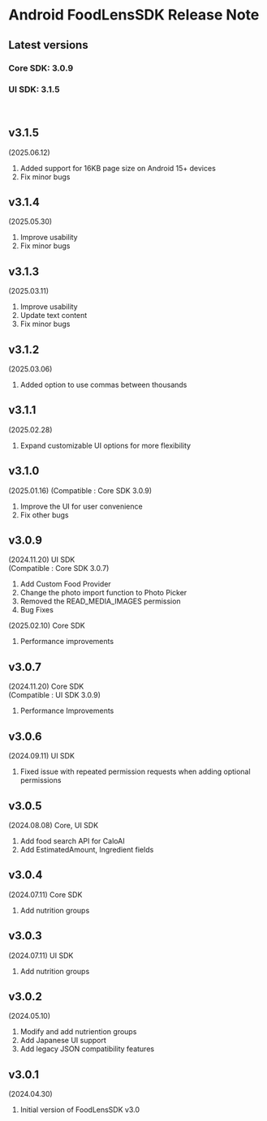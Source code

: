# Android FoodLensSDK Release Note

## Latest versions
### Core SDK: 3.0.9   
### UI SDK: 3.1.5

<br/>

## v3.1.5
(2025.06.12)
1. Added support for 16KB page size on Android 15+ devices
2. Fix minor bugs

## v3.1.4
(2025.05.30)  
1. Improve usability
2. Fix minor bugs

## v3.1.3
(2025.03.11)  
1. Improve usability  
2. Update text content  
3. Fix minor bugs  

## v3.1.2
(2025.03.06)
1. Added option to use commas between thousands

## v3.1.1
(2025.02.28)
1. Expand customizable UI options for more flexibility

## v3.1.0
(2025.01.16)
(Compatible : Core SDK 3.0.9)
1. Improve the UI for user convenience
2. Fix other bugs

## v3.0.9
(2024.11.20)
UI SDK   
(Compatible : Core SDK 3.0.7)
1. Add Custom Food Provider
2. Change the photo import function to Photo Picker
3. Removed the READ_MEDIA_IMAGES permission
4. Bug Fixes

(2025.02.10)
Core SDK
1. Performance improvements

## v3.0.7
(2024.11.20)
Core SDK   
(Compatible : UI SDK 3.0.9)
1. Performance Improvements   

## v3.0.6
(2024.09.11)
UI SDK
1. Fixed issue with repeated permission requests when adding optional permissions

## v3.0.5
(2024.08.08)
Core, UI SDK
1. Add food search API for CaloAI
2. Add EstimatedAmount, Ingredient fields

## v3.0.4
(2024.07.11)
Core SDK
1. Add nutrition groups

## v3.0.3
(2024.07.11)
UI SDK
1. Add nutrition groups

## v3.0.2
(2024.05.10)
1. Modify and add nutriention groups
2. Add Japanese UI support
3. Add legacy JSON compatibility features
   
## v3.0.1
(2024.04.30)
1. Initial version of FoodLensSDK v3.0
